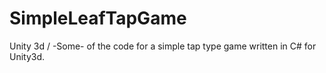 # SimpleLeafTapGame
Unity 3d / -Some- of the code for a simple tap type game written in C# for Unity3d.
